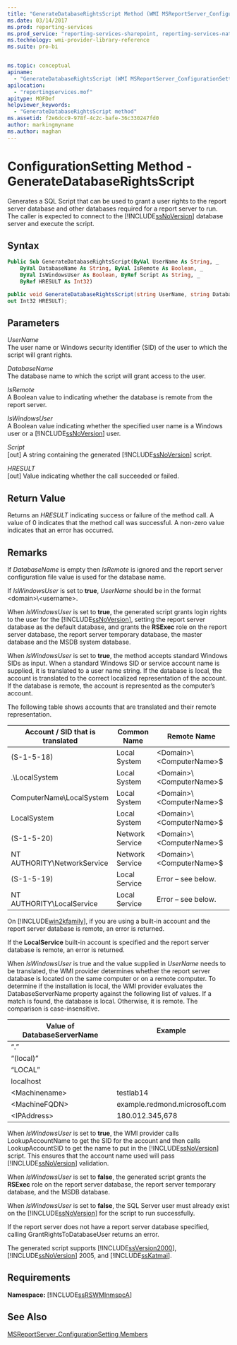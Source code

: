```yaml
---
title: "GenerateDatabaseRightsScript Method (WMI MSReportServer_ConfigurationSetting) | Microsoft Docs"
ms.date: 03/14/2017
ms.prod: reporting-services
ms.prod_service: "reporting-services-sharepoint, reporting-services-native"
ms.technology: wmi-provider-library-reference
ms.suite: pro-bi


ms.topic: conceptual
apiname: 
  - "GenerateDatabaseRightsScript (WMI MSReportServer_ConfigurationSetting Class)"
apilocation: 
  - "reportingservices.mof"
apitype: MOFDef
helpviewer_keywords: 
  - "GenerateDatabaseRightsScript method"
ms.assetid: f2e6dcc9-978f-4c2c-bafe-36c330247fd0
author: markingmyname
ms.author: maghan
---
```

# ConfigurationSetting Method - GenerateDatabaseRightsScript
  Generates a SQL Script that can be used to grant a user rights to the report server database and other databases required for a report server to run. The caller is expected to connect to the [!INCLUDE[ssNoVersion](../../includes/ssnoversion-md.md)] database server and execute the script.  
  
## Syntax  
  
```vb  
Public Sub GenerateDatabaseRightsScript(ByVal UserName As String, _  
    ByVal DatabaseName As String, ByVal IsRemote As Boolean, _  
    ByVal IsWindowsUser As Boolean, ByRef Script As String, _  
    ByRef HRESULT As Int32)  
```  
  
```csharp  
public void GenerateDatabaseRightsScript(string UserName, string DatabaseName, bool IsRemote, bool IsWindowsUser, out string Script,   
out Int32 HRESULT);  
```  
  
## Parameters  
 *UserName*  
 The user name or Windows security identifier (SID) of the user to which the script will grant rights.  
  
 *DatabaseName*  
 The database name to which the script will grant access to the user.  
  
 *IsRemote*  
 A Boolean value to indicating whether the database is remote from the report server.  
  
 *IsWindowsUser*  
 A Boolean value indicating whether the specified user name is a Windows user or a [!INCLUDE[ssNoVersion](../../includes/ssnoversion-md.md)] user.  
  
 *Script*  
 [out] A string containing the generated [!INCLUDE[ssNoVersion](../../includes/ssnoversion-md.md)] script.  
  
 *HRESULT*  
 [out] Value indicating whether the call succeeded or failed.  
  
## Return Value  
 Returns an *HRESULT* indicating success or failure of the method call. A value of 0 indicates that the method call was successful. A non-zero value indicates that an error has occurred.  
  
## Remarks  
 If *DatabaseName* is empty then *IsRemote* is ignored and the report server configuration file value is used for the database name.  
  
 If *IsWindowsUser* is set to **true**, *UserName* should be in the format \<domain>\\<username\>.  
  
 When *IsWindowsUser* is set to **true**, the generated script grants login rights to the user for the [!INCLUDE[ssNoVersion](../../includes/ssnoversion-md.md)], setting the report server database as the default database, and grants the **RSExec** role on the report server database, the report server temporary database, the master database and the MSDB system database.  
  
 When *IsWindowsUser* is set to **true**, the method accepts standard Windows SIDs as input. When a standard Windows SID or service account name is supplied, it is translated to a user name string. If the database is local, the account is translated to the correct localized representation of the account. If the database is remote, the account is represented as the computer’s account.  
  
 The following table shows accounts that are translated and their remote representation.  
  
|Account / SID that is translated|Common Name|Remote Name|  
|---------------------------------------|-----------------|-----------------|  
|(S-1-5-18)|Local System|\<Domain>\\<ComputerName\>$|  
|.\LocalSystem|Local System|\<Domain>\\<ComputerName\>$|  
|ComputerName\LocalSystem|Local System|\<Domain>\\<ComputerName\>$|  
|LocalSystem|Local System|\<Domain>\\<ComputerName\>$|  
|(S-1-5-20)|Network Service|\<Domain>\\<ComputerName\>$|  
|NT AUTHORITY\NetworkService|Network Service|\<Domain>\\<ComputerName\>$|  
|(S-1-5-19)|Local Service|Error – see below.|  
|NT AUTHORITY\LocalService|Local Service|Error – see below.|  
  
 On [!INCLUDE[win2kfamily](../../includes/win2kfamily-md.md)], if you are using a built-in account and the report server database is remote, an error is returned.  
  
 If the **LocalService** built-in account is specified and the report server database is remote, an error is returned.  
  
 When *IsWindowsUser* is true and the value supplied in *UserName* needs to be translated, the WMI provider determines whether the report server database is located on the same computer or on a remote computer. To determine if the installation is local, the WMI provider evaluates the DatabaseServerName property against the following list of values. If a match is found, the database is local. Otherwise, it is remote. The comparison is case-insensitive.  
  
|Value of DatabaseServerName|Example|  
|---------------------------------|-------------|  
|“.”||  
|“(local)”||  
|“LOCAL”||  
|localhost||  
|\<Machinename>|testlab14|  
|\<MachineFQDN>|example.redmond.microsoft.com|  
|\<IPAddress>|180.012.345,678|  
  
 When *IsWindowsUser* is set to **true**, the WMI provider calls LookupAccountName to get the SID for the account and then calls LookupAccountSID to get the name to put in the [!INCLUDE[ssNoVersion](../../includes/ssnoversion-md.md)] script. This ensures that the account name used will pass [!INCLUDE[ssNoVersion](../../includes/ssnoversion-md.md)] validation.  
  
 When *IsWindowsUser* is set to **false**, the generated script grants the **RSExec** role on the report server database, the report server temporary database, and the MSDB database.  
  
 When *IsWindowsUser* is set to **false**, the SQL Server user must already exist on the [!INCLUDE[ssNoVersion](../../includes/ssnoversion-md.md)] for the script to run successfully.  
  
 If the report server does not have a report server database specified, calling GrantRightsToDatabaseUser returns an error.  
  
 The generated script supports [!INCLUDE[ssVersion2000](../../includes/ssversion2000-md.md)], [!INCLUDE[ssNoVersion](../../includes/ssnoversion-md.md)] 2005, and [!INCLUDE[ssKatmai](../../includes/sskatmai-md.md)].  
  
## Requirements  
 **Namespace:** [!INCLUDE[ssRSWMInmspcA](../../includes/ssrswminmspca-md.md)]  
  
## See Also  
 [MSReportServer_ConfigurationSetting Members](../../reporting-services/wmi-provider-library-reference/msreportserver-configurationsetting-members.md)  
  
  
